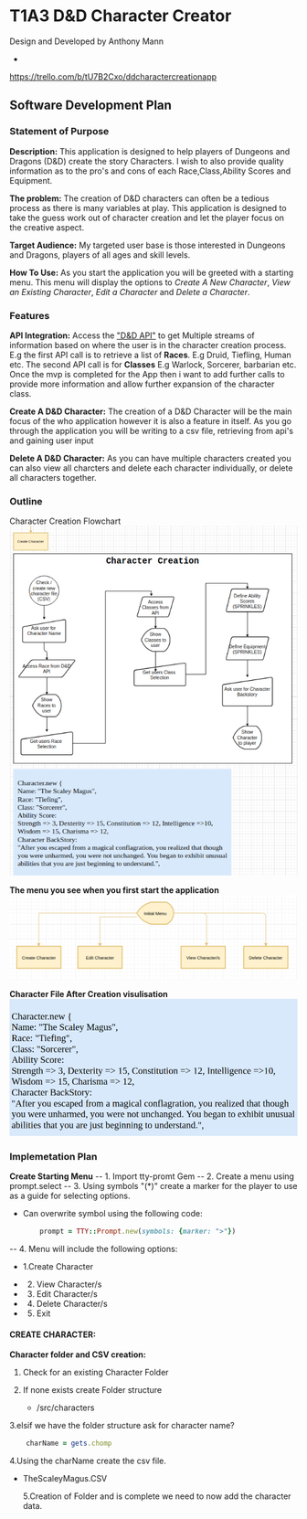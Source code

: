 # T1A3 D&D Character Creator

Design and Developed by Anthony Mann

-

<https://trello.com/b/tU7B2Cxo/ddcharactercreationapp>

## Software Development Plan

### Statement of Purpose

**Description:**
This application is designed to help players of Dungeons and Dragons (D&D) create the story Characters. I wish to also provide quality information as to the pro's and cons of each Race,Class,Ability Scores and Equipment.

**The problem:**
The creation of D&D characters can often be a tedious process as there is many variables at play. This application is designed to take the guess work out of character creation and let the player focus on the creative aspect.

**Target Audience:**
My targeted user base is those interested in Dungeons and Dragons, players of all ages and skill levels.

**How To Use:**
As you start the application you will be greeted with a starting menu. This menu will display the options to _Create A New Character_, _View an Existing Character_, _Edit a Character_ and _Delete a Character_.

### Features

**API Integration:**
Access the ["D&D API"](https://www.dnd5eapi.co) to get Multiple streams of information based on where the user is in the character creation process. E.g the first API call is to retrieve a list of **Races**. E.g Druid, Tiefling, Human etc.
The second API call is for **Classes** E.g Warlock, Sorcerer, barbarian etc. Once the mvp is completed for the App then i want to add further calls to provide more information and allow further expansion of the character class.

**Create A D&D Character:**
The creation of a D&D Character will be the main focus of the who application however it is also a feature in itself. As you go through the application you will be writing to a csv file, retrieving from api's and gaining user input

**Delete A D&D Character:**
As you can have multiple characters created you can also view all charcters and delete each character individually, or delete all characters together.

### Outline

Character Creation Flowchart
![CharacterCreationFlow](/docs/images/CharacterCreationFlow.png "Character Creation Flow")

**The menu you see when you first start the application**
![Menu](/docs/images/InitialMenu.png "Initial Menu")

**Character File After Creation visulisation**
![CharFileIdea](/docs/images/CharacterVisual.png "Character File Visualisation")

### Implemetation Plan

**Create Starting Menu**
-- 1. Import tty-promt Gem
-- 2. Create a menu using prompt.select
-- 3. Using symbols "(\*)" create a marker for the player to use as a guide for selecting options.

- Can overwrite symbol using the following code:

  ```Ruby
      prompt = TTY::Prompt.new(symbols: {marker: ">"})
  ```

-- 4. Menu will include the following options:

- 1.Create Character

- 2. View Character/s

- 3. Edit Character/s

- 4. Delete Character/s

- 5. Exit

#### **CREATE CHARACTER:**

**Character folder and CSV creation:**

1. Check for an existing Character Folder
2. If none exists create Folder structure

   - /src/characters

3.elsif we have the folder structure ask for character name?

```Ruby
    charName = gets.chomp
```

4.Using the charName create the csv file.

- TheScaleyMagus.CSV

  5.Creation of Folder and is complete we need to now add the character data.
